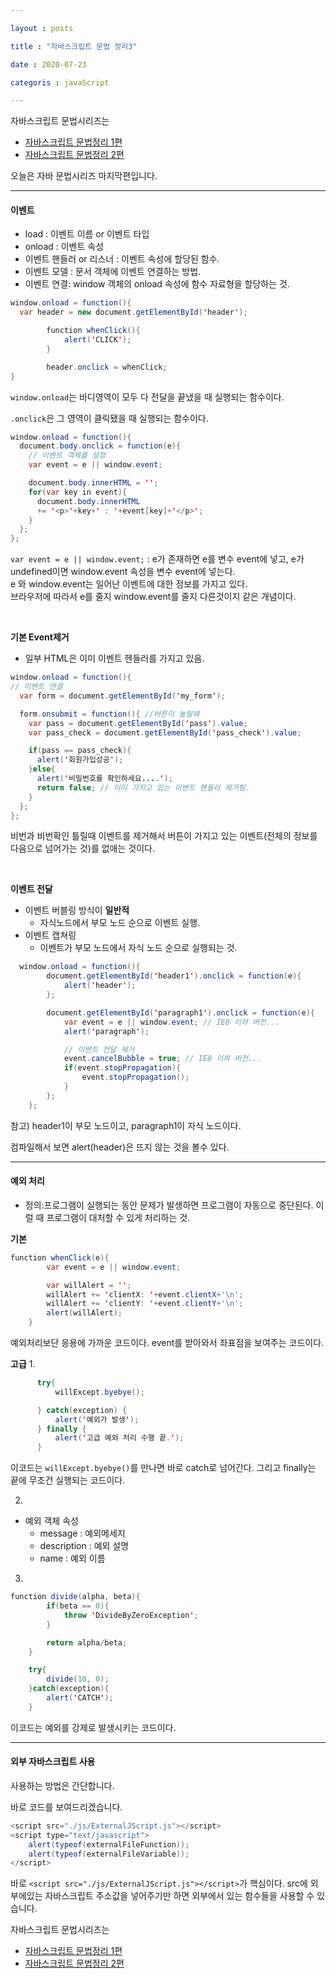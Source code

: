 ```yaml
---

layout : posts

title : "자바스크립트 문법 정리3"

date : 2020-07-23

categoris : javaScript

---
```


자바스크립트 문법시리즈는
- [자바스크립트 문법정리 1편](https://pkt369.github.io/JavaScript1/)
- [자바스크립트 문법정리 2편](https://pkt369.github.io/JavaScript2/)

오늘은 자바 문법시리즈 마지막편입니다.

<hr>

<h4>이벤트</h4>

- load : 이벤트 이름 or 이벤트 타입
- onload : 이벤트 속성
- 이벤트 핸들러 or 리스너 : 이벤트 속성에 할당된 함수.
- 이벤트 모델 : 문서 객체에 이벤트 연결하는 방법.
- 이벤트 연결: window 객체의 onload 속성에 함수 자료형을 할당하는 것.

```java
window.onload = function(){
  var header = new document.getElementById('header');

		function whenClick(){
			alert('CLICK');
		}

		header.onclick = whenClick;
}
```

`window.onload`는 바디영역이 모두 다 전달을 끝냈을 때 실행되는 함수이다.

`.onclick`은 그 영역이 클릭됐을 때 실행되는 함수이다.

```java
window.onload = function(){
  document.body.onclick = function(e){
    // 이벤트 객체를 설정
    var event = e || window.event;

    document.body.innerHTML = '';
    for(var key in event){
      document.body.innerHTML
      += '<p>'+key+' : '+event[key]+'</p>';
    }
  };
};
```

`var event = e || window.event;` : e가 존재하면 e를 변수 event에 넣고, e가 undefined이면 window.event 속성을 변수 event에 넣는다.  
e 와 window.event는 일어난 이벤트에 대한 정보를 가지고 있다.  
브라우저에 따라서 e를 줄지 window.event를 줄지 다른것이지 같은 개념이다.

<br>

**기본 Event제거**
- 일부 HTML은 이미 이벤트 헨들러를 가지고 있음.
```java
window.onload = function(){
// 이벤트 연결
  var form = document.getElementById('my_form');

  form.onsubmit = function(){ //버튼이 눌릴때
    var pass = document.getElementById('pass').value;
    var pass_check = document.getElementById('pass_check').value;

    if(pass == pass_check){
      alert('회원가입성공');
    }else{
      alert('비밀번호를 확인하세요....');
      return false; // 이미 가지고 있는 이벤트 핸들러 제거됨.
    }
  };
};
```

비번과 비번확인 틀릴때 이벤트를 제거해서 버튼이 가지고 있는 이벤트(전체의 정보를 다음으로 넘어가는 것)를 없애는 것이다.

<br>


**이벤트 전달**
- 이벤트 버블링 방식이 **일반적**
  * 자식노드에서 부모 노드 순으로 이벤트 실행.
- 이벤트 캡쳐링
  * 이벤트가 부모 노드에서 자식 노드 순으로 실행되는 것.
```java
  window.onload = function(){
		document.getElementById('header1').onclick = function(e){
			alert('header');
		};

		document.getElementById('paragraph1').onclick = function(e){
			var event = e || window.event; // IE8 이하 버전...
			alert('paragraph');

			// 이벤트 전달 제거
			event.cancelBubble = true; // IE8 이하 버전...
			if(event.stopPropagation){
				event.stopPropagation();
			}
		};
	};
```

참고) header1이 부모 노드이고, paragraph1이 자식 노드이다.

컴파일해서 보면 alert(header)은 뜨지 않는 것을 볼수 있다.

<hr>

<h4>예외 처리</h4>

- 정의:프로그램이 실행되는 동안 문제가 발생하면 프로그램이 자동으로 중단된다. 이럴 때 프로그램이 대처할 수 있게 처리하는 것.

**기본**
```java
function whenClick(e){
		var event = e || window.event;

		var willAlert = '';
		willAlert += 'clientX: '+event.clientX+'\n';
		willAlert += 'clientY: '+event.clientY+'\n';
		alert(willAlert);
	}
```

예외처리보단 응용에 가까운 코드이다. event를 받아와서 좌표점을 보여주는 코드이다.

**고급**
 1.

```java
      try{
    	  willExcept.byebye();

      } catch(exception) {
    	  alert('예외가 발생');
      } finally {
    	  alert('고급 예외 처리 수행 끝.');
      }
```

이코드는 `willExcept.byebye()`를 만나면 바로 catch로 넘어간다. 그리고 finally는 끝에 무조건 실행되는 코드이다.

2.

- 예외 객체 속성
  - message : 예외메세지
  - description : 예외 설명
  - name : 예외 이름


3.
```java
function divide(alpha, beta){
		if(beta == 0){
			throw 'DivideByZeroException';
		}

		return alpha/beta;
	}

    try{
    	divide(10, 0);
    }catch(exception){
    	alert('CATCH');
    }
```

이코드는 예외를 강제로 발생시키는 코드이다.

<hr>

<h4>외부 자바스크립트 사용</h4>

사용하는 방법은 간단합니다.

바로 코드를 보여드리겠습니다.

```java
<script src="./js/ExternalJScript.js"></script>
<script type="text/javascript">
	alert(typeof(externalFileFunction));
	alert(typeof(externalFileVariable));
</script>
```

바로 `<script src="./js/ExternalJScript.js"></script>`가 핵심이다.
src에 외부에있는 자바스크립트 주소값을 넣어주기만 하면 외부에서 있는 함수들을 사용할 수 있습니다.

자바스크립트 문법시리즈는
- [자바스크립트 문법정리 1편](https://pkt369.github.io/JavaScript1/)
- [자바스크립트 문법정리 2편](https://pkt369.github.io/JavaScript2/)
